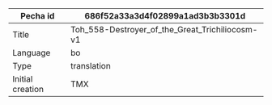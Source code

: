 |Pecha id | 686f52a33a3d4f02899a1ad3b3b3301d
| --- | --- 
|Title | Toh_558-Destroyer_of_the_Great_Trichiliocosm-v1 
|Language | bo
|Type | translation
|Initial creation | TMX
